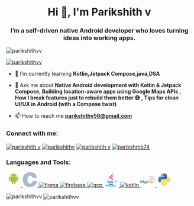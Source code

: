 <h1 align="center">Hi 👋, I'm Parikshith v</h1>
<h3 align="center">I’m a self-driven native Android developer who loves turning ideas into working apps.</h3>

<p align="left"> <img src="https://komarev.com/ghpvc/?username=parikshithvv&label=Profile%20views&color=0e75b6&style=flat" alt="parikshithvv" /> </p>

<p align="left"> <a href="https://github.com/ryo-ma/github-profile-trophy"><img src="https://github-profile-trophy.vercel.app/?username=parikshithvv" alt="parikshithvv" /></a> </p>

- 🌱 I’m currently learning **Kotlin,Jetpack Compose,java,DSA**

- 💬 Ask me about **Native Android development with Kotlin & Jetpack Compose, Building location-aware apps using Google Maps APIs , How I break features just to rebuild them better 😅 , Tips for clean UI/UX in Android (with a Compose twist)**

- 📫 How to reach me **parikshithv56@gmail.com**

<h3 align="left">Connect with me:</h3>
<p align="left">
<a href="https://linkedin.com/in/parikshith v" target="blank"><img align="center" src="https://raw.githubusercontent.com/rahuldkjain/github-profile-readme-generator/master/src/images/icons/Social/linked-in-alt.svg" alt="parikshith v" height="30" width="40" /></a>
<a href="https://www.codechef.com/users/parikshithv" target="blank"><img align="center" src="https://cdn.jsdelivr.net/npm/simple-icons@3.1.0/icons/codechef.svg" alt="parikshithv" height="30" width="40" /></a>
<a href="https://www.leetcode.com/parikshith v" target="blank"><img align="center" src="https://raw.githubusercontent.com/rahuldkjain/github-profile-readme-generator/master/src/images/icons/Social/leet-code.svg" alt="parikshith v" height="30" width="40" /></a>
<a href="https://auth.geeksforgeeks.org/user/parikshmb74" target="blank"><img align="center" src="https://raw.githubusercontent.com/rahuldkjain/github-profile-readme-generator/master/src/images/icons/Social/geeks-for-geeks.svg" alt="parikshmb74" height="30" width="40" /></a>
</p>

<h3 align="left">Languages and Tools:</h3>
<p align="left"> <a href="https://developer.android.com" target="_blank" rel="noreferrer"> <img src="https://raw.githubusercontent.com/devicons/devicon/master/icons/android/android-original-wordmark.svg" alt="android" width="40" height="40"/> </a> <a href="https://www.cprogramming.com/" target="_blank" rel="noreferrer"> <img src="https://raw.githubusercontent.com/devicons/devicon/master/icons/c/c-original.svg" alt="c" width="40" height="40"/> </a> <a href="https://www.figma.com/" target="_blank" rel="noreferrer"> <img src="https://www.vectorlogo.zone/logos/figma/figma-icon.svg" alt="figma" width="40" height="40"/> </a> <a href="https://firebase.google.com/" target="_blank" rel="noreferrer"> <img src="https://www.vectorlogo.zone/logos/firebase/firebase-icon.svg" alt="firebase" width="40" height="40"/> </a> <a href="https://cloud.google.com" target="_blank" rel="noreferrer"> <img src="https://www.vectorlogo.zone/logos/google_cloud/google_cloud-icon.svg" alt="gcp" width="40" height="40"/> </a> <a href="https://www.java.com" target="_blank" rel="noreferrer"> <img src="https://raw.githubusercontent.com/devicons/devicon/master/icons/java/java-original.svg" alt="java" width="40" height="40"/> </a> <a href="https://kotlinlang.org" target="_blank" rel="noreferrer"> <img src="https://www.vectorlogo.zone/logos/kotlinlang/kotlinlang-icon.svg" alt="kotlin" width="40" height="40"/> </a> <a href="https://www.mysql.com/" target="_blank" rel="noreferrer"> <img src="https://raw.githubusercontent.com/devicons/devicon/master/icons/mysql/mysql-original-wordmark.svg" alt="mysql" width="40" height="40"/> </a> <a href="https://www.python.org" target="_blank" rel="noreferrer"> <img src="https://raw.githubusercontent.com/devicons/devicon/master/icons/python/python-original.svg" alt="python" width="40" height="40"/> </a> </p>

<p><img align="left" src="https://github-readme-stats.vercel.app/api/top-langs?username=parikshithvv&show_icons=true&locale=en&layout=compact" alt="parikshithvv" /></p>

<p>&nbsp;<img align="center" src="https://github-readme-stats.vercel.app/api?username=parikshithvv&show_icons=true&locale=en" alt="parikshithvv" /></p>
